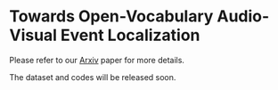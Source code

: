 # Towards Open-Vocabulary Audio-Visual Event Localization

Please refer to our [Arxiv](http://arxiv.org/abs/2411.11278) paper for more details.

The dataset and codes will be released soon.
